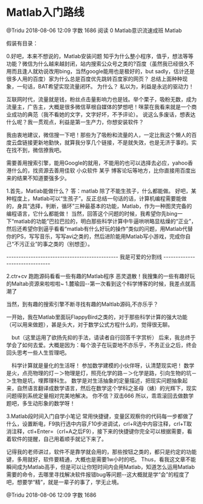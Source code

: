 # Matlab入门路线
@Tridu 2018-08-06 12:09 字数 1686 阅读 0
Matlab意识流速成班
Matlab

假装有目录：

0.好吧，本来不想说的，Matlab安装问题
知乎为什么整小程序，值乎，想法等等功能？微信为什么越来越封闭，站内搜索公众号之类的?百度（虽然我已经很久不用而且逢人就劝说改用bing，当然google能用也是极好的，but sadly，估计还是很多人用的百度）家为什么总是百度优先跳转百度家的网页？ 
总结上面种种现象，一句话，BAT希望实现流量闭环。 
为什么？ 
私以为，利益是永远的驱动力！

互联网时代，流量就是钱，粉丝点击量影响力也是钱。举个栗子，吸粉无数，成为流量主，广告主，大概是很多微信草根自媒体的梦想吧！咪蒙在我看来就是一个商业成功的典范（我不看她的文字，文字好坏，不予评论）。 
说这么多废话，想表达什么呢？我一贯观点，利益是第一生产力，你想安装软件？

我由衷地建议，微信搜一下吧！那些为了吸粉和流量的人，一定比我这个懒人的百度云盘链接更新地勤快，就算我分享几个链接，不是就失效，也是无济于事的。实在找不到，微信撩我吧。

需要善用搜索引擎，能用Google的就用，不能用的也可以选择去必应，yahoo香港什么的，找资源去善用佳软 小众软件 某乎 博客论坛等地方，比你直接用百度出来的结果不知道要强多少。

1.首先，Matlab能做什么？
答：matlab 除了不能生孩子，什么都能做。 好吧，某种程度上，Matlab可以“生孩子”。反正总结一句话的话，计算机编程需要能做的，身具“选择，判断，循环”三种最基本的功能，Matlab，作为一种图灵完备的编程语言，它什么都能做！ 
当然，回答这个问题的时候，我希望你先bing一下“matlab的功能”巴拉巴拉的，明白那些科学计算中牛逼哄哄略显枯燥的“正业”，然后还希望你到逼乎看看“matlab有什么好玩的操作”类似的问题，用Matlab代替你的PS，写写音乐，写写avi之类的，然后进阶能用Matlab写小游戏，完成你自己“不污正业”的事之类的（别想歪）。

---------------------------------------------- 我是可爱的分割线 -------------------------------

2.ctr+cv 跑跑源码看看一些有趣的Matlab程序
恶灵退散！我搜集的一些有趣好玩的Maltab资源来啦啦啦~ 
1.麓瑜园--第一次看到这个科学博客的时候，我差点就高潮了

当然，到有趣的搜索引擎不断寻找有趣的Maltlab源码,不亦乐乎？

一开始，我在Matlab里面玩FlappyBird之类的，对于那些科学计算的强大功能（可以用来做题），甚是头大，对于数学公式方程什么的，觉得很无聊。

　but（这里运用了欲扬先抑的手法，请读者自行回答千字赏析）
后来，我总终于学会了如何去爱。大概是因为：每个浪子在玩耍地不亦乐乎，不务正业之后，终会回头思考一些人生哲理吧。

　科学计算就是量化的生活呀！
参加数学建模的小伙伴呀，认清楚现实吧！ 
数学是火，点亮物理的灯－＞物理是灯，照亮化学的路－＞化学是路，引向生物的坑－＞生物是坑，埋葬理科生。 
数学是对生活抽象的定量描述，把现实问题抽象起来，自然语言翻译成数学语言，然后在数学这个学科之圣母（婊）的光辉下，现实问题得到系统定量相对完美地解决。 
你不信？双击666 
所以，乖乖滚回去做数学题吧，多生动形象的数学呀！

3.Matlab段时间入门自学小笔记
常用快捷键，变量区观察你的代码每一步都做了什么，设置断电，F9执行选中内容,F10步进调试，crl+R选中内容注释，crl+T取消注释，ctl+Enter=（crl+A之后F9），接下来的快捷键你完全可以根据需要，看着软件的提醒，自己用着顺手就记下来了。

记得我的老师讲过，软件不是靠学就会用的，那些按钮之类的，都只是约定的功能键，多用就好，软件要精通，大概也是需要1w小时的吧。 
Thus，看我这文章不能瞬间成为Matlab高手，但是可以让你短时间内会用Matlab，知道怎么运用Matlab需要的命令，去哪里寻找解决软件报错bug等问题--这大概就是学“会”的程度了吧，想要学“精”，就是一辈子的事了，学无止境。

@Tridu 2018-08-06 12:09 字数 1686 